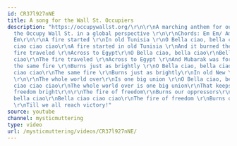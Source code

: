 ```yaml
---
id: CR37l927nNE
title: A song for the Wall St. Occupiers
description: "https://occupywallst.org/\r\n\r\nA marching anthem for our time, putting
  the Occupy Wall St. in a global perspective \r\n\r\nChords: Em Em/ Am Em / BMajor
  Em\r\n\r\nA fire started \r\nIn old Tunisia \r\nO Bella ciao, bella ciao\r\nBella
  ciao ciao ciao\r\nA fire started in old Tunisia \r\nAnd it burned their tyrant down\r\n\r\nThe
  fire traveled \r\nAcross to Egypt\r\nO Bella ciao, bella ciao\r\nBella ciao ciao
  ciao\r\nThe fire traveled \r\nAcross to Egypt \r\nAnd Mubarak was forced to flee\r\n\r\nNow
  the same fire \r\nBurns just as brightly \r\nO Bella ciao, bella ciao\r\nBella ciao
  ciao ciao\r\nThe same fire \r\nBurns just as brightly\r\nIn old New York tonight
  \r\n\r\nThe whole world over\r\nIs one big union \r\nO Bella ciao, bella ciao\r\nBella
  ciao ciao ciao\r\nThe whole world over is one big union\r\nThat keeps the fire of
  freedom bright\r\n\r\nThe fire of freedom\r\nBurns our oppressors\r\nO Bella ciao,
  bella ciao\r\nBella ciao ciao ciao\r\nThe fire of freedom \r\nBurns our oppressors
  \r\nTill we all reach victory!"
source: youtube
channel: mysticmuttering
type: video
url: /mysticmuttering/videos/CR37l927nNE/
---
```


